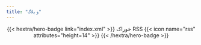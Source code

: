 ```yaml
---
title: "وبلاگ"
---
```


<div style="text-align: center; margin-top: 1em;">
{{< hextra/hero-badge link="index.xml" >}}
  <span>خوراک RSS</span>
  {{< icon name="rss" attributes="height=14" >}}
{{< /hextra/hero-badge >}}
</div>
